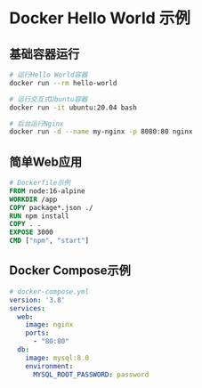 # Docker Hello World 示例

## 基础容器运行
```bash
# 运行Hello World容器
docker run --rm hello-world

# 运行交互式Ubuntu容器
docker run -it ubuntu:20.04 bash

# 后台运行Nginx
docker run -d --name my-nginx -p 8080:80 nginx
```

## 简单Web应用
```dockerfile
# Dockerfile示例
FROM node:16-alpine
WORKDIR /app
COPY package*.json ./
RUN npm install
COPY . .
EXPOSE 3000
CMD ["npm", "start"]
```

## Docker Compose示例
```yaml
# docker-compose.yml
version: '3.8'
services:
  web:
    image: nginx
    ports:
      - "80:80"
  db:
    image: mysql:8.0
    environment:
      MYSQL_ROOT_PASSWORD: password
```